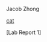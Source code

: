 Jacob Zhong

[cat](https://www.thesprucepets.com/thmb/STWn6N_6Xn7A06r0yH4dUUlglko=/2121x1193/smart/filters:no_upscale()/GettyImages-833785930-cb727bf0b0d2491ab94d9b67e1a31da2.jpg)

[Lab Report 1]
